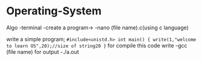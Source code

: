 # Operating-System
Algo 
-terminal
-create a program->
-nano (file name).c(using c language)
 
write a simple program;
``
#include<unistd.h>
int main()
{
write(1,"welcome to learn OS",20);//size of string20
}
``
for compile this code write
-gcc (file name)
for output
-./a.out

